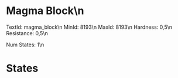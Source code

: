 # Magma Block\n
TextId: magma_block\n
MinId: 8193\n
MaxId: 8193\n
Hardness: 0,5\n
Resistance: 0,5\n

Num States: 1\n
# States
```

```